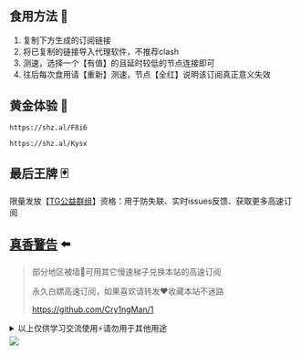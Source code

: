 ## 食用方法 🍖
1. 复制下方生成的订阅链接
2. 将已复制的链接导入代理软件，不推荐clash
3. 测速，选择一个【有值】的且延时较低的节点连接即可
4. 往后每次食用请【重新】测速，节点【全红】说明该订阅真正意义失效

## 黄金体验 💸
```
https://shz.al/F8i6
```
```
https://shz.al/Kysx
```

## 最后王牌 🃏
限量发放【[TG公益群组](https://t.me/+z1HWB3Ns5vowYTM9)】资格：用于防失联、实时issues反馈、获取更多高速订阅

## [真香警告](https://github.com/user-attachments/assets/123a42e9-76ea-481b-8244-6cac18c03ccd) ⬅️
> 部分地区被墙🚫可用其它慢速梯子兑换本站的高速订阅
>
> 永久白嫖高速订阅，如果喜欢请转发❤️收藏本站不迷路
>
> https://github.com/Cry1ngMan/1

<details>
<summary>以上仅供学习交流使用⚡️请勿用于其他用途</summary>

&nbsp;
> [![Star History Chart](https://api.star-history.com/svg?repos=Cry1ngMan/1&type=Date)](https://star-history.com/#Cry1ngMan/1&Date)

[![GitHub stars](https://img.shields.io/github/stars/Cry1ngMan/1.svg?style=social&label=Stars)](https://github.com/Cry1ngMan/1/stargazers)
<img src="https://komarev.com/ghpvc/?username=Cry1ngMan&label=Views&color=0e75b6&style=flat" alt="访问量统计" />
</details>

<img src="https://readme-typing-svg.demolab.com?font=Fira+Code&pause=1000&width=850&lines=正在创建新的高速节点.................................💌;解析中...&left=true&size=27" />
